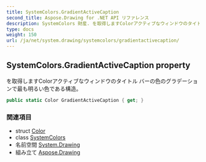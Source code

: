 ```yaml
---
title: SystemColors.GradientActiveCaption
second_title: Aspose.Drawing for .NET API リファレンス
description: SystemColors 財産. を取得しますColorアクティブなウィンドウのタイトル バーの色のグラデーションで最も明るい色である構造
type: docs
weight: 150
url: /ja/net/system.drawing/systemcolors/gradientactivecaption/
---
```

## SystemColors.GradientActiveCaption property

を取得しますColorアクティブなウィンドウのタイトル バーの色のグラデーションで最も明るい色である構造。

```csharp
public static Color GradientActiveCaption { get; }
```

### 関連項目

* struct [Color](../../color/)
* class [SystemColors](../)
* 名前空間 [System.Drawing](../../systemcolors/)
* 組み立て [Aspose.Drawing](../../../)


